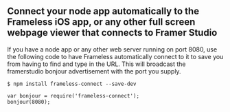 ## Connect your node app automatically to the Frameless iOS app, or any other full screen webpage viewer that connects to Framer Studio

If you have a node app or any other web server running on port 8080, use the following code to have Frameless automatically connect to it to save you from having to find and type in the URL.  This will broadcast the framerstudio bonjour advertisement with the port you supply.

`$ npm install frameless-connect --save-dev`

```
var bonjour = require('frameless-connect');
bonjour(8080);
```
